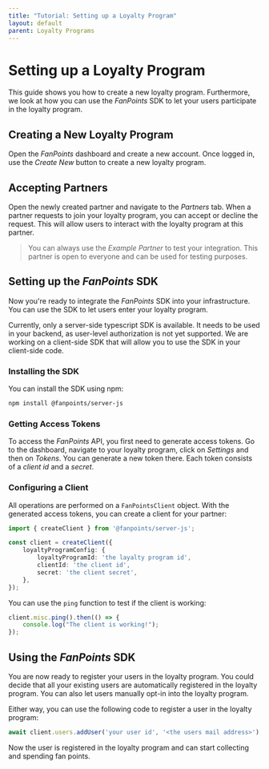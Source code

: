 ```yaml
---
title: "Tutorial: Setting up a Loyalty Program"
layout: default
parent: Loyalty Programs
---
```


# Setting up a Loyalty Program

This guide shows you how to create a new loyalty program. Furthermore, we look at how you can use the *FanPoints* SDK to let your users participate in the loyalty program.

## Creating a New Loyalty Program

Open the *FanPoints* dashboard and create a new account. Once logged in, use the *Create New* button to create a new loyalty program.

## Accepting Partners

Open the newly created partner and navigate to the *Partners* tab. When a partner requests to join your loyalty program, you can accept or decline the request. This will allow users to interact with the loyalty program at this partner.

> You can always use the *Example Partner* to test your integration. This partner is open to everyone and can be used for testing purposes.

## Setting up the *FanPoints* SDK

Now you're ready to integrate the *FanPoints* SDK into your infrastructure. You can use the SDK to let users enter your loyalty program.

Currently, only a server-side typescript SDK is available. It needs to be used in your backend, as user-level authorization is not yet supported. We are working on a client-side SDK that will allow you to use the SDK in your client-side code.

### Installing the SDK

You can install the SDK using npm:

```bash
npm install @fanpoints/server-js
```

### Getting Access Tokens

To access the *FanPoints* API, you first need to generate access tokens. Go to the dashboard, navigate to your loyalty program, click on *Settings* and then on *Tokens*. You can generate a new token there. Each token consists of a *client id* and a *secret*.

### Configuring a Client

All operations are performed on a `FanPointsClient` object. With the generated access tokens, you can create a client for your partner:

```typescript
import { createClient } from '@fanpoints/server-js';

const client = createClient({
    loyaltyProgramConfig: {
        loyaltyProgramId: 'the layalty program id',
        clientId: 'the client id',
        secret: 'the client secret',
    },
});
```

You can use the `ping` function to test if the client is working:

```typescript
client.misc.ping().then(() => {
    console.log("The client is working!");
});
```

## Using the *FanPoints* SDK

You are now ready to register your users in the loyalty program. You could decide that all your existing users are automatically registered in the loyalty program. You can also let users manually opt-in into the loyalty program.

Either way, you can use the following code to register a user in the loyalty program:

```typescript
await client.users.addUser('your user id', '<the users mail address>');
```

Now the user is registered in the loyalty program and can start collecting and spending fan points.
